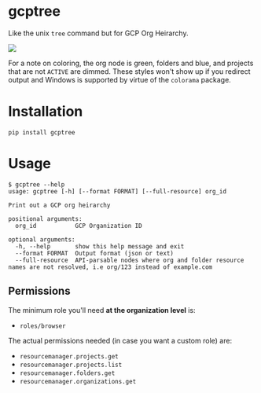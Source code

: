 # gcptree

Like the unix `tree` command but for GCP Org Heirarchy.

![](https://raw.githubusercontent.com/onetwopunch/gcptree/main/screenshot.png)

For a note on coloring, the org node is green, folders and blue, and projects that are not `ACTIVE` are dimmed. These styles won't show up if you redirect output and Windows is supported by virtue of the `colorama` package.

# Installation

```
pip install gcptree
```

# Usage

```
$ gcptree --help
usage: gcptree [-h] [--format FORMAT] [--full-resource] org_id

Print out a GCP org heirarchy

positional arguments:
  org_id           GCP Organization ID

optional arguments:
  -h, --help       show this help message and exit
  --format FORMAT  Output format (json or text)
  --full-resource  API-parsable nodes where org and folder resource names are not resolved, i.e org/123 instead of example.com
```

## Permissions

The minimum role you'll need **at the organization level** is:

* `roles/browser`

The actual permissions needed (in case you want a custom role) are:

* `resourcemanager.projects.get`
* `resourcemanager.projects.list`
* `resourcemanager.folders.get`
* `resourcemanager.organizations.get`